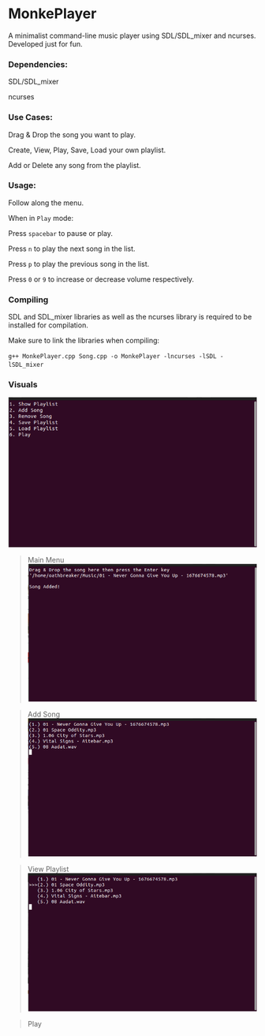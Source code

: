 # MonkePlayer

A minimalist command-line music player using SDL/SDL_mixer and ncurses. Developed just for fun.

### Dependencies:

SDL/SDL_mixer

ncurses

### Use Cases:

Drag & Drop the song you want to play.

Create, View, Play, Save, Load your own playlist.

Add or Delete any song from the playlist.

### Usage:

Follow along the menu.

When in `Play` mode:

Press `spacebar` to pause or play.

Press `n` to play the next song in the list.

Press `p` to play the previous song in the list.

Press `0` or `9` to increase or decrease volume respectively.

### Compiling

SDL and SDL_mixer libraries as well as the ncurses library is required to be installed for compilation.

Make sure to link the libraries when compiling:

`g++ MonkePlayer.cpp Song.cpp -o MonkePlayer -lncurses -lSDL -lSDL_mixer`

### Visuals

![Main Menu](visuals/main.png)

> Main Menu
> \
> ![Add Song](visuals/add2.png)

> Add Song
> \
> ![View Playlist](visuals/list.png)

> View Playlist
> \
> ![Play](visuals/play.png)

> Play
